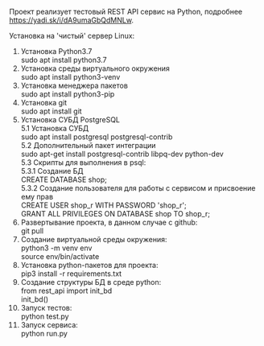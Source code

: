    Проект реализует тестовый REST API сервис на Python, подробнее https://yadi.sk/i/dA9umaGbQdMNLw.   
  
   Установка на 'чистый' сервер Linux:  
  
1) Установка Python3.7   
	sudo apt install python3.7     
2) Установка среды виртуального окружения  
	sudo apt install python3-venv  
3) Установка менеджера пакетов  
	sudo apt install python3-pip   
4) Установка git  
	sudo apt install git  
5) Установка СУБД PostgreSQL  
  5.1 Установка СУБД  
     sudo apt install postgresql postgresql-contrib  
  5.2 Дополнительный пакет интеграции  
     sudo apt-get install postgresql-contrib libpq-dev python-dev  
  5.3 Скрипты для выполнения в psql:  
     5.3.1 Создание БД  
	CREATE DATABASE shop;   
     5.3.2 Создание пользователя для работы с сервисом и присвоение ему прав  
	CREATE USER shop_r WITH PASSWORD 'shop_r';  
	GRANT ALL PRIVILEGES ON DATABASE shop TO shop_r;  
6) Развертывание проекта, в данном случае с github:  
	git pull  
7) Создание виртуальной среды окружения:  
	python3 -m venv env    
	source env/bin/activate    
8) Установка python-пакетов для проекта:  
	pip3 install -r requirements.txt  
9) Создание структуры БД в среде python:  
	from rest_api import init_bd  
	init_bd()  
10) Запуск тестов:  
	python test.py  
11) Запуск сервиса:	  
	python run.py    

